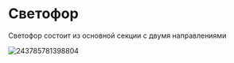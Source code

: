 # Светофор

Светофор состоит из основной секции с двумя направлениями

![243785781398804](https://github.com/user-attachments/assets/04240dc5-bc28-4ebb-9710-46d4c522f4f3)

